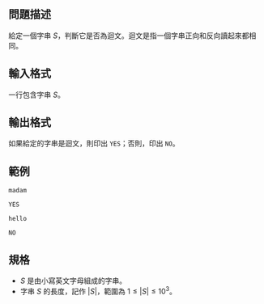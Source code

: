 ## 問題描述

給定一個字串 $S$，判斷它是否為迴文。迴文是指一個字串正向和反向讀起來都相同。

## 輸入格式

一行包含字串 $S$。

## 輸出格式

如果給定的字串是迴文，則印出 `YES`；否則，印出 `NO`。

## 範例

```input1
madam
```

```output1
YES
```

```input2
hello
```

```output2
NO
```

## 規格

- $S$ 是由小寫英文字母組成的字串。
- 字串 $S$ 的長度，記作 $|S|$，範圍為 $1 \leq |S| \leq 10^3$。

